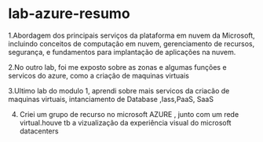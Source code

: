 # lab-azure-resumo
1.Abordagem dos principais serviços da plataforma em nuvem da Microsoft, incluindo conceitos de computação em nuvem, gerenciamento de recursos, segurança, e fundamentos para implantação de aplicações na nuvem.

2.No outro lab, foi me exposto sobre as zonas e algumas funções e servicos do azure, como a criação de maquinas virtuais

3.Ultimo lab do modulo 1, aprendi sobre mais servicos da criacão de maquinas virtuais, intanciamento de Database ,Iass,PaaS, SaaS

4. Criei um grupo de recurso no microsoft AZURE , junto com um rede virtual.houve tb a vizualização da experiência visual do microsoft datacenters
